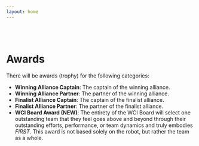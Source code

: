 ```yaml
---
layout: home
---
```

<br />
<br />

# Awards

There will be awards (trophy) for the following categories:
- **Winning Alliance Captain**: The captain of the winning alliance.
- **Winning Alliance Partner**: The partner of the winning alliance.
- **Finalist Alliance Captain**: The captain of the finalist alliance.
- **Finalist Alliance Partner**: The partner of the finalist alliance.
- **WCI Board Award (NEW)**: The entirety of the WCI Board will select one outstanding team that they feel goes above and beyond through their outstanding efforts, performance, or team dynamics and truly embodies _FIRST_. This award is not based solely on the robot, but rather the team as a whole.